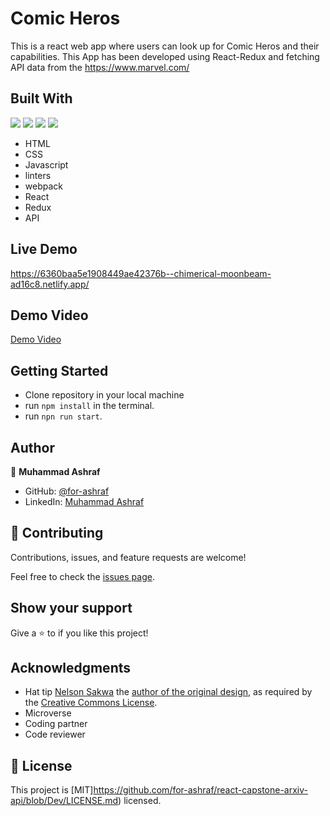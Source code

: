 # Comic Heros

This is a react web app where users can look up for Comic Heros and their capabilities. This App has been developed using React-Redux and fetching API data from the https://www.marvel.com/


## Built With
![](https://img.shields.io/badge/-HTML-orange) ![](https://img.shields.io/badge/-CSS-blue) ![](https://img.shields.io/badge/-JavaScript-yellow) ![](https://img.shields.io/badge/-React-cyan)

- HTML
- CSS
- Javascript
- linters
- webpack
- React
- Redux
- API

## Live Demo 
https://6360baa5e1908449ae42376b--chimerical-moonbeam-ad16c8.netlify.app/


## Demo Video

[Demo Video](https://www.loom.com/share/37e39cfffbc04a92841ed4cd76135046)

## Getting Started
- Clone repository in your local machine
- run `npm install` in the terminal.
- run `npn run start`.

## Author

👤 **Muhammad Ashraf**

- GitHub: [@for-ashraf](https://github.com/for-ashraf)
- LinkedIn: [Muhammad Ashraf](https://www.linkedin.com/in/for-ashraf/)

## 🤝 Contributing

Contributions, issues, and feature requests are welcome!

Feel free to check the [issues page](https://github.com/for-ashraf/react-capstone-arxiv-api-/issues).

## Show your support

Give a ⭐️ to if you like this project!


## Acknowledgments

- Hat tip [Nelson Sakwa](https://www.behance.net/sakwadesignstudio) the [author of the original design](https://www.behance.net/gallery/31579789/Ballhead-App-(Free-PSDs)), as required by the [Creative Commons License](https://creativecommons.org/licenses/). 
- Microverse
- Coding partner
- Code reviewer

## 📝 License

This project is [MIT]https://github.com/for-ashraf/react-capstone-arxiv-api/blob/Dev/LICENSE.md) licensed.